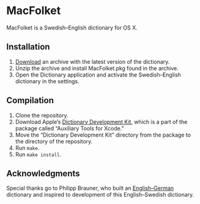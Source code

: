 # MacFolket

MacFolket is a Swedish–English dictionary for OS X.

## Installation

1. [Download][download] an archive with the latest version of the dictionary.
2. Unzip the archive and install MacFolket.pkg found in the archive.
3. Open the Dictionary application and activate the Swedish–English dictionary
   in the settings.

## Compilation

1. Clone the repository.
2. Download Apple’s [Dictionary Development Kit][apple], which is a part of the
   package called “Auxiliary Tools for Xcode.”
3. Move the “Dictionary Development Kit” directory from the package to the
   directory of the repository.
4. Run `make`.
5. Run `make install`.

## Acknowledgments

Special thanks go to Philipp Brauner, who built an [English–German][german]
dictionary and inspired to development of this English–Swedish dictionary.

[download]: https://github.com/hashier/MacFolket/releases/download/v1.2/MacFolket-2014-03-23-v1.2.pkg.zip
[apple]: https://developer.apple.com/downloads
[german]: http://lipflip.org/articles/dictcc-dictionary-plugin
